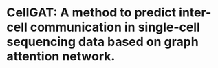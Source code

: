 # CellGAT: A method to predict inter-cell communication in single-cell sequencing data based on graph attention network.
